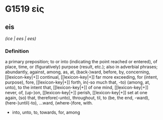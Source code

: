 # G1519 εἰς

## eis

_(ice | ees | ees)_

### Definition

a primary preposition; to or into (indicating the point reached or entered), of place, time, or (figuratively) purpose (result, etc.); also in adverbial phrases; abundantly, against, among, as, at, (back-)ward, before, by, concerning, [[lexicon-key|+]] continual, [[lexicon-key|+]] far more exceeding, for (intent, purpose), fore, [[lexicon-key|+]] forth, in(-so much that, -to) (among, at, unto), to the intent that, [[lexicon-key|+]] of one mind, [[lexicon-key|+]] never, of, (up-)on, [[lexicon-key|+]] perish, [[lexicon-key|+]] set at one again, (so) that, therefore(-unto), throughout, til, to (be, the end, -ward), (here-)until(-to), ...ward, (where-)fore, with.

- into, unto, to, towards, for, among

